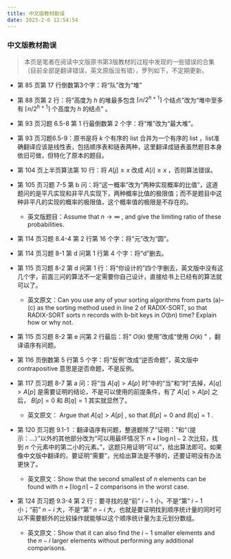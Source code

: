 ```yaml
---
title: 中文版教材勘误
date: 2023-2-6 12:54:54
---
```


### 中文版教材勘误

> 本页是笔者在阅读中文版原书第3版教材的过程中发现的一些错误的合集（目前全部是翻译错误，英文原版没有错），罗列如下，不定期更新。


- 第 85 页第 17 行倒数第3个字：将“队”改为“堆”

- 第 88 页第 2 行：将“高度为 $h$ 的堆最多包含 $\lceil n/2^{h+1} \rceil$ 个结点”改为“堆中至多有 $\lceil n/2^{h+1} \rceil$ 个高度为 $h$ 的结点” 。

- 第 93 页习题 6.5-8 第 1 行最倒数第 2 个字：将“堆”改为“最大堆”。

- 第 93 页习题6.5-9：原书是将 $k$ 个有序的 list 合并为一个有序的 list ，list准确翻译应该是线性表，包括顺序表和链表两种，这里翻译成链表虽然题目本身依旧可做，但特化了原本的题目。

- 第 104 页上半页算法第 10 行：将 $A[j] \ge x$ 改成 $A[i] \ge x$ ，否则算法错误。

- 第 105 页习题 7-5 第 b 问：将“这一概率”改为“两种实现概率的比值”，这道题问的是平凡实现和非平凡实现下，两种概率比值的极限值；而不是题目中这种非平凡的实现的概率的极限值，这个概率值的极限是不存在的。

    - 英文版题目：Assume that $n \to \infty$ , and give the limiting ratio of these probabilities.

- 第 114 页习题 8.4-4 第 2 行第 16 个字：将“元”改为“圆”。

- 第 114 页习题 8-1 第 d 问第 1 行第 4 个字：将“d”删去。

- 第 115 页习题 8-2 第 d 问第 1 行：将“你设计的”四个字删去，英文版中没有这几个字，前面三问的算法不一定需要你自己设计，直接给书上已经有的算法就可以了。

    - 英文原文：Can you use any of your sorting algorithms from parts (a)–(c) as the sorting method used in line 2 of RADIX-SORT, so that RADIX-SORT sorts n records with b-bit keys in $O(bn)$ time? Explain how or why not.

- 第 115 页习题 8-2 第 e 问第 2 行最后：将“ $O(k)$ 使用”改成“使用 $O(k)$ ” ，翻译语序有问题。

- 第 116 页倒数第 5 行第 5 个字：将“反例”改成“逆否命题”，英文版中 contrapositive 意思是逆否命题，不是反例。

- 第 117 页习题 8-7 第 a 问：将“当 $A[q] > A[p]$ 时”中的“当”和“时”去掉，$A[q] > A[p]$ 是需要证明的结论，不是可以使用的前提条件，有了 $A[q] > A[p]$ 之后， $B[p] = 0$ 和 $B[q] = 1$ 其实就显然了。

    - 英文原文： Argue that $A[q] > A[p]$ , so that $B[p] = 0$ and $B[q] = 1$ .

- 第 120 页习题 9.1-1 ：翻译语序有问题，整道题除了“证明：”和“（提示：...）”以外的其他部分改为“可以用最坏情况下 $n + \lceil \log n \rceil - 2$ 次比较，找到 $n$ 个元素中的第二小的元素。”，这题只用证明“可以”，给出算法即可。如果像中文版中翻译的，要证明“需要”，光给出算法是不够的，还要证明没有办法更快了。

    - 英文原文：Show that the second smallest of $n$ elements can be found with $n + \lceil \log n \rceil - 2$ comparisons in the worst case.

- 第 124 页习题 9.3-4 第 2 行：要寻找的是“前” $i-1$ 小，不是“第” $i - 1$ 小；“前” $n-i$ 大，不是“第” $n - i$ 大，也就是要证明找到顺序统计量的同时可以不需要额外的比较操作就能够以这个顺序统计量为主元划分数组。

    - 英文原文：Show that it can also find the $i - 1$ smaller elements and the $n - i$ larger elements without performing any additional comparisons.



